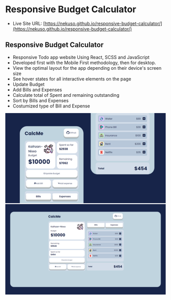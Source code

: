 # Responsive Budget Calculator

- Live Site URL: [https://nekuso.github.io/responsive-budget-calculator/](https://nekuso.github.io/responsive-budget-calculator/)

## Responsive Budget Calculator

- Responsive Todo app website Using React, SCSS and JavaScript
- Developed first with the Mobile First methodology, then for desktop.
- View the optimal layout for the app depending on their device's screen size
- See hover states for all interactive elements on the page
- Update Budget
- Add Bills and Expenses
- Calculate total of Spent and remaining outstanding
- Sort by Bills and Expenses
- Costumized type of Bill and Expense





![preview img](/preview.png)
![preview img](/preview2.png)
